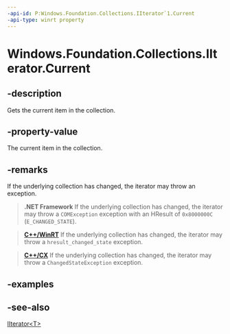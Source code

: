 ```yaml
---
-api-id: P:Windows.Foundation.Collections.IIterator`1.Current
-api-type: winrt property
---
```


<!-- Property syntax
public T Current { get; }
-->

# Windows.Foundation.Collections.IIterator<T>.Current

## -description
Gets the current item in the collection.

## -property-value
The current item in the collection.

## -remarks

If the underlying collection has changed,
the iterator may throw an exception.

> **.NET Framework**
> If the underlying collection has changed,
> the iterator may throw a `COMException` exception
> with an HResult of `0x8000000C` (`E_CHANGED_STATE`).

> [**C++/WinRT**](/windows/uwp/cpp-and-winrt-apis/)
> If the underlying collection has changed,
> the iterator may throw a `hresult_changed_state` exception.

> [**C++/CX**](/cpp/cppcx/)
> If the underlying collection has changed,
> the iterator may throw a `ChangedStateException` exception.

## -examples

## -see-also
[IIterator&lt;T&gt;](iiterator_1.md)